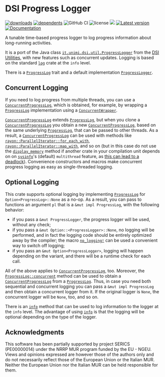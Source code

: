 # DSI Progress Logger

[![downloads](https://img.shields.io/crates/d/dsi-progress-logger)](https://crates.io/crates/dsi-progress-logger)
[![dependents](https://img.shields.io/librariesio/dependents/cargo/dsi-progress-logger)](https://crates.io/crates/dsi-progress-logger/reverse_dependencies)
![GitHub CI](https://github.com/vigna/dsi-progress-logger-rs/actions/workflows/rust.yml/badge.svg)
![license](https://img.shields.io/crates/l/dsi-progress-logger)
[![](https://tokei.rs/b1/github/vigna/dsi-progress-logger-rs?type=Rust,Python)](https://github.com/vigna/dsi-progress-logger-rs)
[![Latest version](https://img.shields.io/crates/v/dsi-progress-logger.svg)](https://crates.io/crates/dsi-progress-logger)
[![Documentation](https://docs.rs/dsi-progress-logger/badge.svg)](https://docs.rs/dsi-progress-logger)

A tunable time-based progress logger to log progress information about long-running
activities.

It is a port of the Java class [`it.unimi.dsi.util.ProgressLogger`] from the
[DSI Utilities], with new features such as concurrent updates. Logging is based
on the standard [`log`] crate at the `info` level.

There is a [`ProgressLog`] trait and a default implementation
[`ProgressLogger`].

## Concurrent Logging

If you need to log progress from multiple threads, you can use a
[`ConcurrentProgressLog`], which is obtained, for example,  by wrapping a
[`ProgressLog`] implementation using a [`ConcurrentWrapper`].

[`ConcurrentProgressLog`] extends [`ProgressLog`], but when you clone a
[`ConcurrentProgressLog`] you obtain a new [`ConcurrentProgressLog`], based on
the same underlying [`ProgressLog`], that can be passed to other threads. As a
result, a [`ConcurrentProgressLog`] can be used with methods like
[`rayon::ParallelIterator::for_each_with`](https://docs.rs/rayon/latest/rayon/iter/trait.ParallelIterator.html#method.for_each_with),
[`rayon::ParallelIterator::map_with`](https://docs.rs/rayon/latest/rayon/iter/trait.ParallelIterator.html#method.map_with),
and so on (but in this case do not use the [`display_memory`] method if another crate in your compilation unit depends on on [`sysinfo`](https://crates.io/crates/sysinfo)'s
(default) `multithread` feature, as [this
can lead to a deadlock](https://github.com/rayon-rs/rayon/issues/592)).
Convenience constructors and macros make concurrent progress logging as easy as
single-threaded logging.

## Optional Logging

This crate supports optional logging by implementing [`ProgressLog`] for
`Option<ProgressLog>::None` as a no-op. As a result, you can pass to functions
an argument `pl` that is a `&mut impl ProgressLog`, with the following behavior:

- if you pass a `&mut ProgressLogger`, the progress logger will be used, without
  any check;
- if you pass a `&mut Option::<ProgressLogger>::None`, no logging will be
  performed, and in fact the logging code should be entirely optimized away by
  the compiler; the macro [`no_logging!`] can be used a convenient way to switch
  off logging;
- if you pass an `&mut Option<ProgressLogger>`, logging will happen depending on
  the variant, and there will be a runtime check for each call.

All of the above applies to [`ConcurrentProgressLog`], too. Moreover, the
[`ProgressLog::concurrent`] method can be used to obtain a
[`ConcurrentProgressLog`] from a [`ProgressLog`]. Thus, in case you need both
sequential and concurrent logging you can pass a `&mut impl ProgressLog` and
then obtain a concurrent logger from it. If the original logger is `None`, the
concurrent logger will be `None`, too, and so on.

There is an [`info`] method that can be used to log information to the logger at
the `info` level. The advantage of using [`info`] is that the logging will be
optional depending on the type of the logger.

## Acknowledgments

This software has been partially supported by project SERICS (PE00000014) under
the NRRP MUR program funded by the EU - NGEU. Views and opinions expressed are
however those of the authors only and do not necessarily reflect those of the
European Union or the Italian MUR. Neither the European Union nor the Italian
MUR can be held responsible for them.

[`ProgressLog`]: <https://docs.rs/dsi-progress-logger/latest/dsi_progress_logger/trait.ProgressLog.html>
[`ProgressLogger`]: <https://docs.rs/dsi-progress-logger/latest/dsi_progress_logger/struct.ProgressLogger.html>
[`ConcurrentProgressLog`]: <https://docs.rs/dsi-progress-logger/latest/dsi_progress_logger/trait.ConcurrentProgressLog.html>
[`ConcurrentWrapper`]: <https://docs.rs/dsi-progress-logger/latest/dsi_progress_logger/struct.ConcurrentWrapper.html>
[`info`]: <https://docs.rs/dsi-progress-logger/latest/dsi_progress_logger/trait.ProgressLog.html#tymethod.info>
[`display_memory`]: <https://docs.rs/dsi-progress-logger/latest/dsi_progress_logger/trait.ProgressLog.html#tymethod.display_memory>
[`ProgressLog::concurrent`]: <https://docs.rs/dsi-progress-logger/latest/dsi_progress_logger/trait.ProgressLog.html#tymethod.concurrent>
[`it.unimi.dsi.util.ProgressLogger`]: <https://dsiutils.di.unimi.it/docs/it/unimi/dsi/logging/ProgressLogger.html>
[DSI Utilities]: <https://dsiutils.di.unimi.it/>
[`log`]: <https://docs.rs/log>
[`no_logging!`]: <https://docs.rs/dsi-progress-logger/latest/dsi_progress_logger/macro.no_logging.html>
